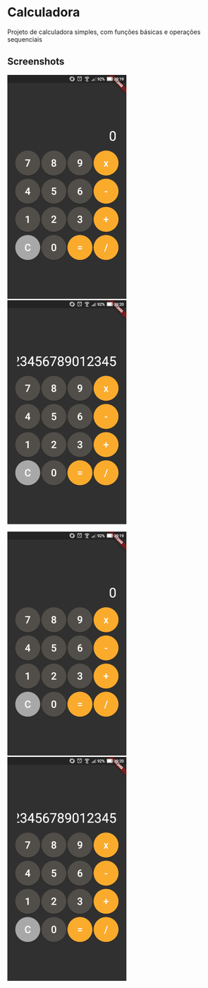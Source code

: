 # Calculadora

Projeto de calculadora simples, com funções básicas e operações sequenciais

## Screenshots
<img src="/screenshots/print1.jpg?">
<img src="/screenshots/print2.jpg?">

![Calculadora com resultado em 0](/screenshots/print1.jpg "Estado inicial")
![Calculadora com resultado em um número grande](/screenshots/print2.jpg "Após alugmas operações")